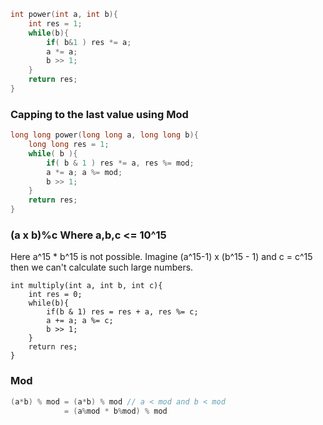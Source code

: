 ```c++
int power(int a, int b){
	int res = 1;
	while(b){
		if( b&1 ) res *= a;
		a *= a;
		b >> 1;
	}
	return res;
}
```

### Capping to the last value using Mod

```C++
long long power(long long a, long long b){
	long long res = 1;
	while( b ){
		if( b & 1 ) res *= a, res %= mod;
		a *= a; a %= mod;
		b >> 1;
	}
	return res;
}
```

### (a x b)%c Where a,b,c <= 10^15

Here a^15 * b^15 is not possible. Imagine (a^15-1) x (b^15 - 1) and c = c^15 then we can't calculate such large numbers.

```
int multiply(int a, int b, int c){
	int res = 0;
	while(b){
		if(b & 1) res = res + a, res %= c;
		a += a; a %= c;
		b >> 1;
	}
	return res;
}
```

### Mod

```C#
(a*b) % mod = (a*b) % mod // a < mod and b < mod
			= (a%mod * b%mod) % mod
```

